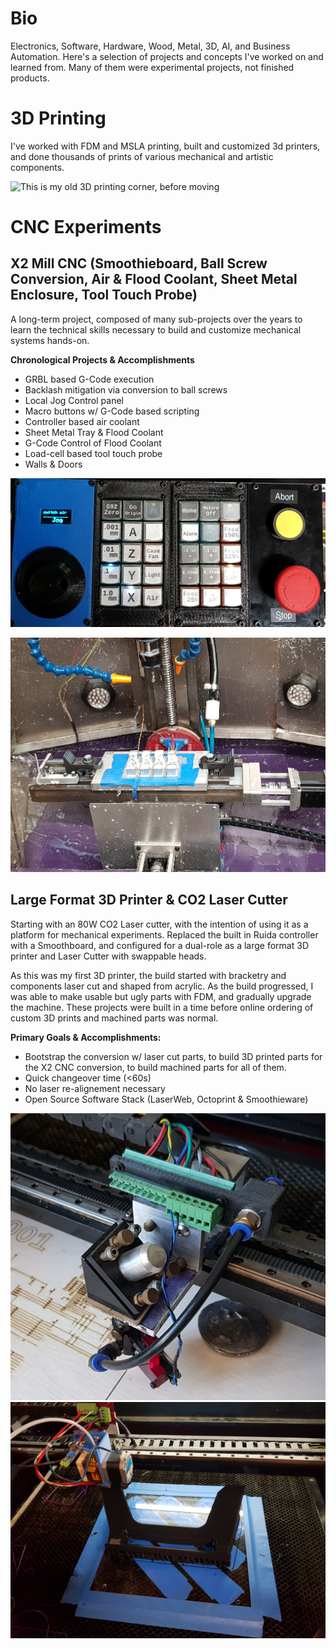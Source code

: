 # Bio

Electronics, Software, Hardware, Wood, Metal, 3D, AI, and Business Automation.  Here's a selection of projects and concepts I've worked on and learned from.  Many of them were experimental projects, not finished products.
 

# 3D Printing
I've worked with FDM and MSLA printing, built and customized 3d printers, and done thousands of prints of various mechanical and artistic components.

![This is my old 3D printing corner, before moving](/img/3D_Printing_Corner.jpg)


# CNC Experiments

## X2 Mill CNC (Smoothieboard, Ball Screw Conversion, Air & Flood Coolant, Sheet Metal Enclosure, Tool Touch Probe)
A long-term project, composed of many sub-projects over the years to learn the technical skills necessary to build and customize mechanical systems hands-on.

**Chronological Projects & Accomplishments**
* GRBL based G-Code execution
* Backlash mitigation via conversion to ball screws
* Local Jog Control panel
* Macro buttons w/ G-Code based scripting
* Controller based air coolant
* Sheet Metal Tray & Flood Coolant
* G-Code Control of Flood Coolant
* Load-cell based tool touch probe
* Walls & Doors

![Custom G-code sending CNC Control Panel](img/CNC_Control_Panel.jpg)

![Mid-build, having just machined the hinges for the enclosure doors](/img/Machined_Hinges_Messy.jpg)



## Large Format 3D Printer & CO2 Laser Cutter

Starting with an 80W CO2 Laser cutter, with the intention of using it as a platform for mechanical experiments.  Replaced the built in Ruida controller with a Smoothboard, and configured for a dual-role as a large format 3D printer and Laser Cutter with swappable heads.

As this was my first 3D printer, the build started with bracketry and components laser cut and shaped from acrylic.  As the build progressed, I was able to make usable but ugly parts with FDM, and gradually upgrade the machine.  These projects were built in a time before online ordering of custom 3D prints and machined parts was normal.

**Primary Goals & Accomplishments:**
* Bootstrap the conversion w/ laser cut parts, to build 3D printed parts for the X2 CNC conversion, to build machined parts for all of them.
* Quick changeover time (<60s)
* No laser re-alignement necessary
* Open Source Software Stack (LaserWeb, Octoprint & Smoothieware)

![Rev 2 Mount with the Laser Head.  Yes, that's a small piece of wood being used as a temporary shim...](img/Laser_Head.jpg)
![Rev 1 Mount with 3D Print Head, printing a laptop stand in a single piece.](img/Large_Format_3d_Printer.jpg)



